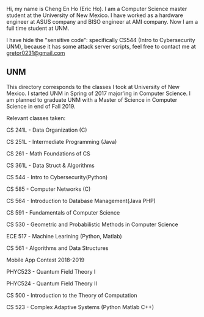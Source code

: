 Hi, my name is Cheng En Ho (Eric Ho). I am a Computer Science master student at the University of New Mexico. I have worked as a hardware engineer at ASUS company and BISO engineer at AMI company. Now I am a full time student at UNM.




I have hide the "sensitive code": specifically CS544 (Intro to Cybersecurity UNM), because it has some attack server scripts, feel free to contact me at gretor0231@gmail.com

## UNM ##
This directory corresponds to the classes I took at University of New Mexico. I started UNM in Spring of 2017 major'ing in Computer Science. I am planned to graduate UNM with a Master of Science in Computer Science in end of Fall 2019.

Relevant classes taken:


CS 241L - Data Organization (C)

CS 251L - Intermediate Programming (Java)

CS 261  - Math Foundations of CS

CS 361L - Data Struct & Algorithms

CS 544  - Intro to Cybersecurity(Python)

CS 585  - Computer Networks (C)

CS 564  - Introduction to Database Management(Java PHP)

CS 591  - Fundamentals of Computer Science

CS 530  - Geometric and Probabilistic Methods in Computer Science

ECE 517 - Machine Learining (Python, Matlab)

CS 561  - Algorithms and Data Structures 

Mobile App Contest 2018-2019

PHYC523 - Quantum Field Theory I

PHYC524 - Quantum Field Theory II

CS 500  - Introduction to the Theory of Computation

CS 523  - Complex Adaptive Systems (Python Matlab C++)
